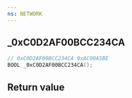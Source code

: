 ```yaml
---
ns: NETWORK
---
```

## _0xC0D2AF00BCC234CA

```c
// 0xC0D2AF00BCC234CA 0xAC00A5BE
BOOL _0xC0D2AF00BCC234CA();
```


## Return value
